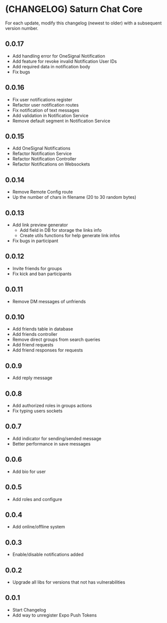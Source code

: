 # (CHANGELOG) Saturn Chat Core

For each update, modify this changelog (newest to older) with a subsequent version number.

## 0.0.17

- Add handling error for OneSignal Notification
- Add feature for revoke invalid Notification User IDs
- Add required data in notification body
- Fix bugs

## 0.0.16

- Fix user notifications register
- Refactor user notification routes
- Fix notification of text messages
- Add validation in Notification Service
- Remove default segment in Notification Service

## 0.0.15

- Add OneSignal Notifications
- Refactor Notification Service
- Refactor Notification Controller
- Refactor Notifications on Websockets

## 0.0.14

- Remove Remote Config route
- Up the number of chars in filename (20 to 30 random bytes)

## 0.0.13

- Add link preview generator
  - Add field in DB for storage the links info
  - Create utils functions for help generate link infos
- Fix bugs in participant

## 0.0.12

- Invite friends for groups
- Fix kick and ban participants

## 0.0.11

- Remove DM messages of unfriends

## 0.0.10

- Add friends table in database
- Add friends controller
- Remove direct groups from search queries
- Add friend requests
- Add friend responses for requests

## 0.0.9

- Add reply message

## 0.0.8

- Add authorized roles in groups actions
- Fix typing users sockets

## 0.0.7

- Add indicator for sending/sended message
- Better performance in save messages

## 0.0.6

- Add bio for user

## 0.0.5

- Add roles and configure

## 0.0.4

- Add online/offline system

## 0.0.3

- Enable/disable notifications added

## 0.0.2

- Upgrade all libs for versions that not has vulnerabilities

## 0.0.1

- Start Changelog
- Add way to unregister Expo Push Tokens
